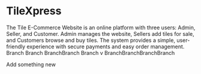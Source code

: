 # TileXpress
 The Tile E-Commerce Website is an online platform with three users: Admin, Seller, and Customer. Admin manages the website, Sellers add tiles for sale, and Customers browse and buy tiles. The system provides a simple, user-friendly experience with secure payments and easy order management.
 Branch Branch BranchBranch Branch v BranchBranchBranchBranch

Add something new
